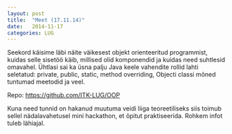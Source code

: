 ```yaml
---
layout: post
title:  "Meet (17.11.14)"
date:   2014-11-17
categories: LUG
---
```


Seekord käisime läbi näite väikesest objekt orienteeritud programmist, kuidas selle sisetöö käib, millised olid komponendid ja kuidas need suhtlesid omavahel. Ühtlasi sai ka üsna palju Java keele vahendite rollid lahti seletatud: private, public, static, method overriding, Objecti classi mõned tuntumad meetodid ja veel.

Repo: <a href="https://github.com/ITK-LUG/OOP" title="oop">https://github.com/ITK-LUG/OOP</a>

Kuna need tunnid on hakanud muutuma veidi liiga teoreetiliseks siis toimub sellel nädalavahetusel mini hackathon, et õpitut praktiseerida. Rohkem infot tuleb lähiajal.